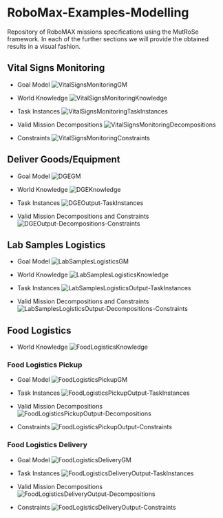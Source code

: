 
# RoboMax-Examples-Modelling

Repository of RoboMAX missions specifications using the MutRoSe framework. In each of the further sections we will provide the obtained results in a visual fashion.

## Vital Signs Monitoring

 - Goal Model
![VitalSignsMonitoringGM](https://user-images.githubusercontent.com/28356832/174680636-abc92af8-15be-4abd-8b5c-00a51e1995f0.png)

 - World Knowledge
![VitalSignsMonitoringKnowledge](https://user-images.githubusercontent.com/28356832/174680640-73ac45b8-f6d4-48d2-8288-ff1c24131c10.PNG)

 - Task Instances
![VitalSignsMonitoringTaskInstances](https://user-images.githubusercontent.com/28356832/174681164-964784cf-c5c7-4942-8eb3-13e8c2eca15c.png)

 - Valid Mission Decompositions
![VitalSignsMonitoringDecompositions](https://user-images.githubusercontent.com/28356832/174681166-0afe3de1-88c1-4502-8cc1-4cf0d76199d0.png)

 
 - Constraints
![VitalSignsMonitoringConstraints](https://user-images.githubusercontent.com/28356832/174680630-44586f86-58b9-49b9-8c35-2551bc7b777d.PNG)

## Deliver Goods/Equipment

 - Goal Model
![DGEGM](https://user-images.githubusercontent.com/28356832/174681553-e6e70793-d603-4139-b91e-00f3d78df870.png)

 - World Knowledge
![DGEKnowledge](https://user-images.githubusercontent.com/28356832/174681558-5b8e14c2-7222-4bae-ba03-4509f6b0f1af.PNG)
 
 - Task Instances
![DGEOutput-TaskInstances](https://user-images.githubusercontent.com/28356832/174681551-2c71053c-f7be-4554-95f4-b27f5671c262.png)
 
 - Valid Mission Decompositions and Constraints
![DGEOutput-Decompositions-Constraints](https://user-images.githubusercontent.com/28356832/174681560-a36389da-3abf-41af-b863-170c0ce78ffe.png)

## Lab Samples Logistics

 - Goal Model
 ![LabSamplesLogisticsGM](https://user-images.githubusercontent.com/28356832/174682005-4b014524-9b7c-4b9d-b744-a23293f39837.png)
 
 - World Knowledge
![LabSamplesLogisticsKnowledge](https://user-images.githubusercontent.com/28356832/174682008-c024f3c8-0136-4b23-adcf-e44eede20ff5.PNG)
 
 - Task Instances
![LabSamplesLogisticsOutput-TaskInstances](https://user-images.githubusercontent.com/28356832/174682001-51e6c288-a691-4041-aa08-4e625f4c7ed1.png)
 
 - Valid Mission Decompositions and Constraints
![LabSamplesLogisticsOutput-Decompositions-Constraints](https://user-images.githubusercontent.com/28356832/174682010-349e2a45-df66-4bcb-bb75-c6f7a09796bc.png)

## Food Logistics
 - World Knowledge
![FoodLogisticsKnowledge](https://user-images.githubusercontent.com/28356832/174682547-a124cb0d-4037-495c-a0a6-eb6281e4b949.PNG)


### Food Logistics Pickup

 - Goal Model
![FoodLogisticsPickupGM](https://user-images.githubusercontent.com/28356832/174682598-40651b58-7a4d-4ad9-b903-db1d88f04c49.png)

 - Task Instances
![FoodLogisticsPickupOutput-TaskInstances](https://user-images.githubusercontent.com/28356832/174682597-c96eca85-3309-4055-a2d3-9c746affb3b6.png)

 - Valid Mission Decompositions
![FoodLogisticsPickupOutput-Decompositions](https://user-images.githubusercontent.com/28356832/174682596-f8d76fea-da50-469e-8f7d-04d72972c1f3.png)

 - Constraints
![FoodLogisticsPickupOutput-Constraints](https://user-images.githubusercontent.com/28356832/174682591-b6372230-5176-4ae4-b5ea-f2d8395e377e.png)

### Food Logistics Delivery

- Goal Model
![FoodLogisticsDeliveryGM](https://user-images.githubusercontent.com/28356832/174682710-8f887842-7e2b-4dac-8204-39b82d1acd6f.png)

- Task Instances
![FoodLogisticsDeliveryOutput-TaskInstances](https://user-images.githubusercontent.com/28356832/174682720-209db200-e913-43ce-904f-1b3041aa2496.png)

- Valid Mission Decompositions
![FoodLogisticsDeliveryOutput-Decompositions](https://user-images.githubusercontent.com/28356832/174682718-7a189d3b-f0b5-4134-89e6-e9fb53e45348.png)

- Constraints
![FoodLogisticsDeliveryOutput-Constraints](https://user-images.githubusercontent.com/28356832/174682717-96a78933-0d83-41de-978a-8c5167d3ad95.png)